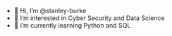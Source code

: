 - 👋 Hi, I’m @stanley-burke
- 👀 I’m interested in Cyber Security and Data Science
- 🌱 I’m currently learning Python and SQL


<!---
stanley-burke/stanley-burke is a ✨ special ✨ repository because its `README.md` (this file) appears on your GitHub profile.
You can click the Preview link to take a look at your changes.
--->
